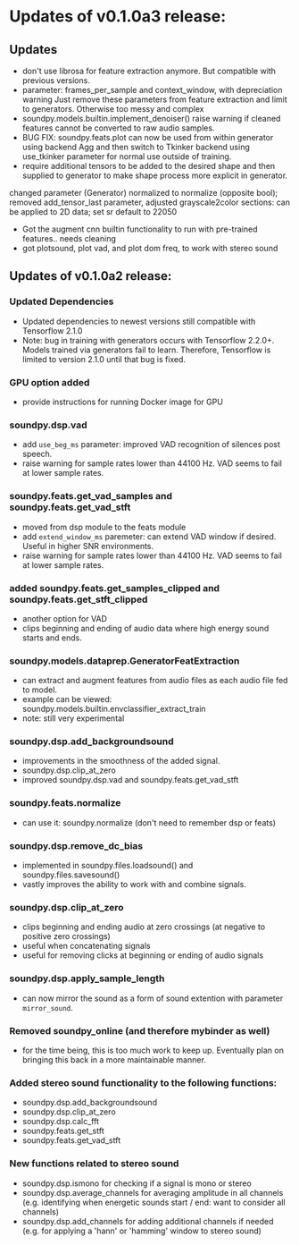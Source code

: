 # Updates of v0.1.0a3 release:

## Updates
- don't use librosa for feature extraction anymore. But compatible with previous versions.
- parameter: frames_per_sample and context_window, with depreciation warning
Just remove these parameters from feature extraction and limit to generators. Otherwise too messy and complex
- soundpy.models.builtin.implement_denoiser() raise warning if cleaned features cannot be 
converted to raw audio samples.
- BUG FIX: soundpy.feats.plot can now be used from within generator using backend Agg and 
then switch to Tkinker backend using use_tkinker parameter for normal use outside of training.
- require additional tensors to be added to the desired shape and then supplied to generator to make shape process more explicit in generator.

changed parameter (Generator) normalized to normalize (opposite bool); removed add_tensor_last parameter, adjusted grayscale2color sections: can be applied to 2D data; set sr default to 22050

- Got the augment cnn builtin functionality to run with pre-trained features.. needs cleaning
- got plotsound, plot vad, and plot dom freq, to work with stereo sound


## Updates of v0.1.0a2 release:

### Updated Dependencies
- Updated dependencies to newest versions still compatible with Tensorflow 2.1.0
- Note: bug in training with generators occurs with Tensorflow 2.2.0+. Models trained via generators fail to learn. Therefore, Tensorflow is limited to version 2.1.0 until that bug is fixed. 

### GPU option added
- provide instructions for running Docker image for GPU

### soundpy.dsp.vad
- add `use_beg_ms` parameter: improved VAD recognition of silences post speech.
- raise warning for sample rates lower than 44100 Hz. VAD seems to fail at lower sample rates.

### soundpy.feats.get_vad_samples and soundpy.feats.get_vad_stft
- moved from dsp module to the feats module
- add `extend_window_ms` paremeter: can extend VAD window if desired. Useful in higher SNR environments.
- raise warning for sample rates lower than 44100 Hz. VAD seems to fail at lower sample rates.

### added soundpy.feats.get_samples_clipped and soundpy.feats.get_stft_clipped
- another option for VAD 
- clips beginning and ending of audio data where high energy sound starts and ends.

### soundpy.models.dataprep.GeneratorFeatExtraction 
- can extract and augment features from audio files as each audio file fed to model. 
- example can be viewed: soundpy.models.builtin.envclassifier_extract_train
- note: still very experimental

### soundpy.dsp.add_backgroundsound
- improvements in the smoothness of the added signal.
- soundpy.dsp.clip_at_zero
- improved soundpy.dsp.vad and soundpy.feats.get_vad_stft

### soundpy.feats.normalize 
- can use it: soundpy.normalize (don't need to remember dsp or feats)

### soundpy.dsp.remove_dc_bias
- implemented in soundpy.files.loadsound() and soundpy.files.savesound()
- vastly improves the ability to work with and combine signals.

### soundpy.dsp.clip_at_zero
- clips beginning and ending audio at zero crossings (at negative to positive zero crossings)
- useful when concatenating signals
- useful for removing clicks at beginning or ending of audio signals

### soundpy.dsp.apply_sample_length
- can now mirror the sound as a form of sound extention with parameter `mirror_sound`.

### Removed soundpy_online (and therefore mybinder as well)
- for the time being, this is too much work to keep up. Eventually plan on bringing this back in a more maintainable manner.

### Added stereo sound functionality to the following functions:
- soundpy.dsp.add_backgroundsound
- soundpy.dsp.clip_at_zero
- soundpy.dsp.calc_fft
- soundpy.feats.get_stft
- soundpy.feats.get_vad_stft

### New functions related to stereo sound
- soundpy.dsp.ismono for checking if a signal is mono or stereo
- soundpy.dsp.average_channels for averaging amplitude in all channels (e.g. identifying when energetic sounds start / end: want to consider all channels)
- soundpy.dsp.add_channels for adding additional channels if needed (e.g. for applying a 'hann' or 'hamming' window to stereo sound)
